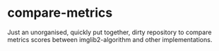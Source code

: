 # compare-metrics

Just an unorganised, quickly put together, dirty repository to compare metrics scores between imglib2-algorithm and other implementations.
